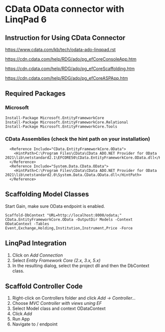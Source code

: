 ﻿# CData OData connector with LinqPad 6

## Instruction for Using CData Connector

https://www.cdata.com/kb/tech/odata-ado-linqpad.rst

https://cdn.cdata.com/help/RDG/ado/pg_efCoreConsoleApp.htm

https://cdn.cdata.com/help/RDG/ado/pg_efCoreScaffolding.htm

https://cdn.cdata.com/help/RDG/ado/pg_efCoreASPApp.htm

## Required Packages

### Microsoft

```
Install-Package Microsoft.EntityFrameworkCore
Install-Package Microsoft.EntityFrameworkCore.Relational
Install-Package Microsoft.EntityFrameworkCore.Tools
```

### CData Assemblies (check the hint path on your installation)

```
  <Reference Include="CData.EntityFrameworkCore.OData">
    <HintPath>C:\Program Files\CData\CData ADO.NET Provider for OData 2021\lib\netstandard2.1\EFCORE50\CData.EntityFrameworkCore.OData.dll</HintPath>
  </Reference>
  <Reference Include="System.Data.CData.OData">
    <HintPath>C:\Program Files\CData\CData ADO.NET Provider for OData 2021\lib\netstandard2.0\System.Data.CData.OData.dll</HintPath>
  </Reference>

```

## Scaffolding Model Classes

Start Gain, make sure OData endpoint  is enabled.

```
Scaffold-DbContext "URL=http://localhost:8000/odata;" CData.EntityFrameworkCore.OData -OutputDir Models -Context ODataContext -Tables Event,Exchange,Holding,Institution,Instrument,Price -Force
```

## LinqPad Integration

1. Click on *Add Connection*
2. Select *Entity Framework Core (2.x, 3.x, 5.x)*
3. In the resulting dialog, select the project dll and then the DbContext class.

## Scaffold Controller Code

1. Right-click on Controllers folder and click *Add -> Controller...*
2. Choose *MVC Controller with views uning EF*
3. Select Model class <Model Name> and context ODataContext
4. Click *Add*
5. Run App
6. Navigate to /<Model Name> endpoint

